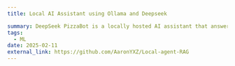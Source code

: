 ```yaml
---
title: Local AI Assistant using Ollama and Deepseek

summary: DeepSeek PizzaBot is a locally hosted AI assistant that answers questions about a pizza restaurant based on real customer reviews. It uses the DeepSeek 14B language model via Ollama and performs intelligent retrieval of relevant review data with vector embeddings. Built with LangChain and Chroma, the agent runs entirely offline, making it ideal for privacy-conscious applications, prototyping, or customer service exploration in the food industry. No internet access is required once models are downloaded.
tags:
  - ML
date: 2025-02-11
external_link: https://github.com/AaronYXZ/Local-agent-RAG
---
```


